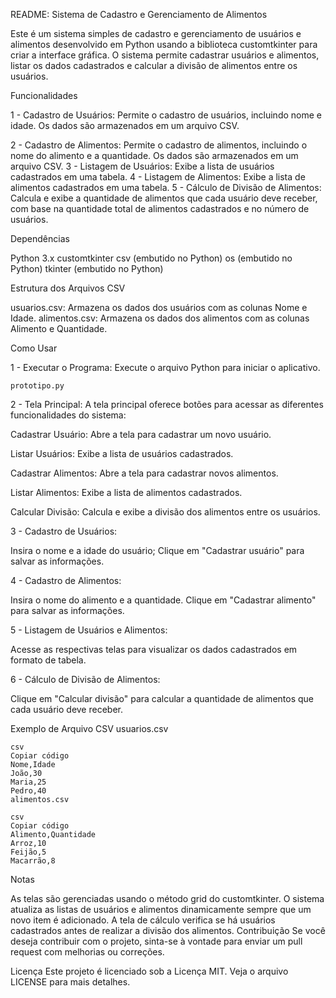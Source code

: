 README: Sistema de Cadastro e Gerenciamento de Alimentos

Este é um sistema simples de cadastro e gerenciamento de usuários e alimentos desenvolvido em Python usando a biblioteca customtkinter para criar a interface gráfica. O sistema permite cadastrar usuários e alimentos, listar os dados cadastrados e calcular a divisão de alimentos entre os usuários.

Funcionalidades

1 - Cadastro de Usuários: Permite o cadastro de usuários, incluindo nome e idade. Os dados são armazenados em um arquivo CSV.

2 - Cadastro de Alimentos: Permite o cadastro de alimentos, incluindo o nome do alimento e a quantidade. Os dados são armazenados em um arquivo CSV.
3 - Listagem de Usuários: Exibe a lista de usuários cadastrados em uma tabela.
4 - Listagem de Alimentos: Exibe a lista de alimentos cadastrados em uma tabela.
5 - Cálculo de Divisão de Alimentos: Calcula e exibe a quantidade de alimentos que cada usuário deve receber, com base na quantidade total de alimentos cadastrados e no número de usuários.


Dependências

Python 3.x
customtkinter
csv (embutido no Python)
os (embutido no Python)
tkinter (embutido no Python)

Estrutura dos Arquivos CSV

usuarios.csv: Armazena os dados dos usuários com as colunas Nome e Idade.
alimentos.csv: Armazena os dados dos alimentos com as colunas Alimento e Quantidade.



Como Usar

1 - Executar o Programa: Execute o arquivo Python para iniciar o aplicativo.

	prototipo.py


2 - Tela Principal: A tela principal oferece botões para acessar as diferentes funcionalidades do sistema:

   Cadastrar Usuário: Abre a tela para cadastrar um novo usuário.
   
   Listar Usuários: Exibe a lista de usuários cadastrados.
   
   Cadastrar Alimentos: Abre a tela para cadastrar novos alimentos.
   
   Listar Alimentos: Exibe a lista de alimentos cadastrados.
   
   Calcular Divisão: Calcula e exibe a divisão dos alimentos entre os usuários.



3 - Cadastro de Usuários:

   Insira o nome e a idade do usuário;
   Clique em "Cadastrar usuário" para salvar as informações.

   
   
4 - Cadastro de Alimentos:

   Insira o nome do alimento e a quantidade.
   Clique em "Cadastrar alimento" para salvar as informações.


   
5 - Listagem de Usuários e Alimentos:

   Acesse as respectivas telas para visualizar os dados cadastrados em formato de tabela.
   
6 - Cálculo de Divisão de Alimentos:

   Clique em "Calcular divisão" para calcular a quantidade de alimentos que cada usuário deve receber.

   
Exemplo de Arquivo CSV
usuarios.csv

	csv
	Copiar código
	Nome,Idade
	João,30
	Maria,25
	Pedro,40
	alimentos.csv

	csv
	Copiar código
	Alimento,Quantidade
	Arroz,10
	Feijão,5
	Macarrão,8
 
Notas


As telas são gerenciadas usando o método grid do customtkinter.
O sistema atualiza as listas de usuários e alimentos dinamicamente sempre que um novo item é adicionado.
A tela de cálculo verifica se há usuários cadastrados antes de realizar a divisão dos alimentos.
Contribuição
Se você deseja contribuir com o projeto, sinta-se à vontade para enviar um pull request com melhorias ou correções.

Licença
Este projeto é licenciado sob a Licença MIT. Veja o arquivo LICENSE para mais detalhes.



